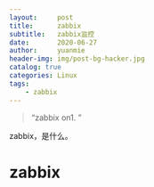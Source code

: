```yaml
---
layout:     post
title:      zabbix
subtitle:   zabbix监控
date:       2020-06-27
author:     yuanmie
header-img: img/post-bg-hacker.jpg
catalog: true
categories: Linux
tags:
    - zabbix
---
```


> “zabbix on1. ”

zabbix，是什么。

# zabbix


